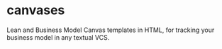 canvases
========

Lean and Business Model Canvas templates in HTML,
for tracking your business model in any textual VCS.
